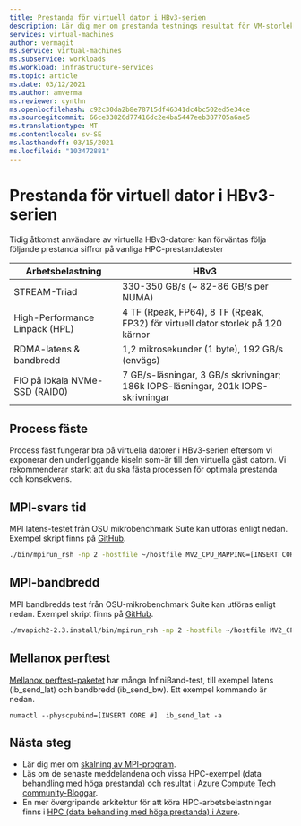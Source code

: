 ```yaml
---
title: Prestanda för virtuell dator i HBv3-serien
description: Lär dig mer om prestanda testnings resultat för VM-storlekar i HBv3 i Azure.
services: virtual-machines
author: vermagit
ms.service: virtual-machines
ms.subservice: workloads
ms.workload: infrastructure-services
ms.topic: article
ms.date: 03/12/2021
ms.author: amverma
ms.reviewer: cynthn
ms.openlocfilehash: c92c30da2b8e78715df46341dc4bc502ed5e34ce
ms.sourcegitcommit: 66ce33826d77416dc2e4ba5447eeb387705a6ae5
ms.translationtype: MT
ms.contentlocale: sv-SE
ms.lasthandoff: 03/15/2021
ms.locfileid: "103472881"
---
```

# <a name="hbv3-series-virtual-machine-performance"></a>Prestanda för virtuell dator i HBv3-serien

Tidig åtkomst användare av virtuella HBv3-datorer kan förväntas följa följande prestanda siffror på vanliga HPC-prestandatester

| Arbetsbelastning                                        | HBv3                                                              |
|-------------------------------------------------|-------------------------------------------------------------------|
| STREAM-Triad                                    | 330-350 GB/s (~ 82-86 GB/s per NUMA)                                     |
| High-Performance Linpack (HPL)                  | 4 TF (Rpeak, FP64), 8 TF (Rpeak, FP32) för virtuell dator storlek på 120 kärnor               |
| RDMA-latens & bandbredd                        | 1,2 mikrosekunder (1 byte), 192 GB/s (envägs)                                        |
| FIO på lokala NVMe-SSD (RAID0)                  | 7 GB/s-läsningar, 3 GB/s skrivningar; 186k IOPS-läsningar, 201k IOPS-skrivningar |

## <a name="process-pinning"></a>Process fäste

Process fäst fungerar bra på virtuella datorer i HBv3-serien eftersom vi exponerar den underliggande kiseln som-är till den virtuella gäst datorn. Vi rekommenderar starkt att du ska fästa processen för optimala prestanda och konsekvens.

## <a name="mpi-latency"></a>MPI-svars tid

MPI latens-testet från OSU mikrobenchmark Suite kan utföras enligt nedan. Exempel skript finns på [GitHub](https://github.com/Azure/azhpc-images/blob/04ddb645314a6b2b02e9edb1ea52f079241f1297/tests/run-tests.sh).

```bash 
./bin/mpirun_rsh -np 2 -hostfile ~/hostfile MV2_CPU_MAPPING=[INSERT CORE #] ./osu_latency
``` 
## <a name="mpi-bandwidth"></a>MPI-bandbredd
MPI bandbredds test från OSU-mikrobenchmark Suite kan utföras enligt nedan. Exempel skript finns på [GitHub](https://github.com/Azure/azhpc-images/blob/04ddb645314a6b2b02e9edb1ea52f079241f1297/tests/run-tests.sh).
```bash
./mvapich2-2.3.install/bin/mpirun_rsh -np 2 -hostfile ~/hostfile MV2_CPU_MAPPING=[INSERT CORE #] ./mvapich2-2.3/osu_benchmarks/mpi/pt2pt/osu_bw
```
## <a name="mellanox-perftest"></a>Mellanox perftest
[Mellanox perftest-paketet](https://community.mellanox.com/s/article/perftest-package) har många InfiniBand-test, till exempel latens (ib_send_lat) och bandbredd (ib_send_bw). Ett exempel kommando är nedan. 
```console
numactl --physcpubind=[INSERT CORE #]  ib_send_lat -a
```
## <a name="next-steps"></a>Nästa steg
- Lär dig mer om [skalning av MPI-program](compiling-scaling-applications.md).
- Läs om de senaste meddelandena och vissa HPC-exempel (data behandling med höga prestanda) och resultat i [Azure Compute Tech community-Bloggar](https://techcommunity.microsoft.com/t5/azure-compute/bg-p/AzureCompute).
- En mer övergripande arkitektur för att köra HPC-arbetsbelastningar finns i [HPC (data behandling med höga prestanda) i Azure](/azure/architecture/topics/high-performance-computing/).